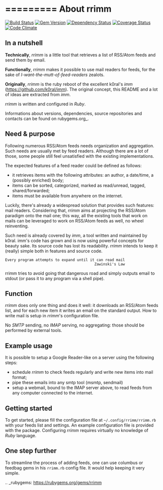 =========
About rrimm
=========

[![Build Status](https://travis-ci.org/kamaradclimber/rrimm.png?branch=master)](https://travis-ci.org/kamaradclimber/rrimm)
[![Gem Version](https://badge.fury.io/rb/rrimm.png)](http://badge.fury.io/rb/rrimm)
[![Dependency Status](https://gemnasium.com/kamaradclimber/rrimm.png)](https://gemnasium.com/kamaradclimber/rrimm)
[![Coverage Status](https://coveralls.io/repos/kamaradclimber/rrimm/badge.png?branch=master)](https://coveralls.io/r/kamaradclimber/rrimm?branch=master)
[![Code Climate](https://codeclimate.com/github/kamaradclimber/rrimm.png)](https://codeclimate.com/github/kamaradclimber/rrimm)

In a nutshell
-------------

**Technically**, *rrimm* is a little tool that retrieves a list of RSS/Atom feeds and send them by email.

**Functionally**, *rrimm* makes it possible to use mail readers for feeds, for the sake of *I-want-the-mutt-of-feed-readers* zealots.

**Originally**, *rrimm* is the ruby reboot of the excellent k0ral's *imm* (https://github.com/k0ral/imm).
The original concept, this README and a lot of ideas are extracted from *imm*. 

*rrimm* is written and configured in *Ruby*.

Informations about versions, dependencies, source repositories and contacts can be found on rubygems.org_.


Need & purpose
--------------

Following numerous RSS/Atom feeds needs organization and aggregation.
Such needs are usually met by feed readers.
Although there are a lot of those, some people still feel unsatisfied with the existing implementations.

The expected features of a feed reader could be defined as follows:

- it retrieves items with the following attributes: an author, a date/time, a (possibly enriched) body;
- items can be sorted, categorized, marked as read/unread, tagged, shared/forwarded;
- items must be available from anywhere on the internet.

Luckily, there's already a widespread solution that provides such features: mail readers.
Considering that, *rrimm* aims at projecting the RSS/Atom paradigm onto the mail one; this way, all the existing tools that work on mails can be leveraged to work on RSS/Atom feeds as well, no wheel reinventing.

Such need is already covered by *imm*, a tool written and maintained by k0ral.
imm's code has grown and is now using powerful concepts for beauty sake. Its source code has lost its readability.
*rrimm* intends to keep it (really) simple both in features and source code.

    Every program attempts to expand until it can read mail
                                             Zawinski's Law

rrimm tries to avoid going that dangerous road and simply outputs email to stdout (or pass it to any program via a shell pipe).


Function
--------

*rrimm* does only one thing and does it well: it downloads an RSS/Atom feeds list, and for each new item it writes an email on the standard output. How to write mail is setup in *rrimm*'s configuration file.

No *SMTP* sending, no *IMAP* serving, no aggregating: those should be performed by external tools.


Example usage
-------------

It is possible to setup a Google Reader-like on a server using the following steps:

- schedule *rrimm* to check feeds regularly and write new items into mail format;
- pipe these emails into any smtp tool (msmtp, sendmail)
- setup a webmail, bound to the IMAP server above, to read feeds from any computer connected to the internet.


Getting started
---------------

To get started, please fill the configuration file at ``~/.config/rrimm/rrimm.rb`` with your feeds list and settings. An example configuration file is provided with the package. Configuring *rrimm* requires virtually no knowledge of *Ruby* language.


One step further
-----

To streamline the process of adding feeds, one can use columbus or feedbag gems in his `rrimm.rb` config file. It would help keeping it very simple.

.. _rubygems: https://rubygems.org/gems/rrimm
